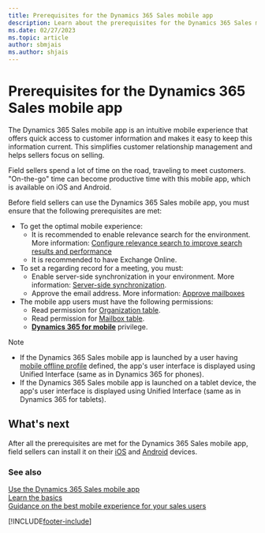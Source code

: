 ```yaml
---
title: Prerequisites for the Dynamics 365 Sales mobile app
description: Learn about the prerequisites for the Dynamics 365 Sales mobile app
ms.date: 02/27/2023
ms.topic: article
author: sbmjais
ms.author: shjais
---
```


# Prerequisites for the Dynamics 365 Sales mobile app 

The Dynamics 365 Sales mobile app is an intuitive mobile experience that offers quick access to customer information and makes it easy to keep this information current. This simplifies customer relationship management and helps sellers focus on selling. 

Field sellers spend a lot of time on the road, traveling to meet customers. "On-the-go" time can become productive time with this mobile app, which is available on iOS and Android.

Before field sellers can use the Dynamics 365 Sales mobile app, you must ensure that the following prerequisites are met:

- To get the optimal mobile experience:
    - It is recommended to enable relevance search for the environment. More information: [Configure relevance search to improve search results and performance](/power-platform/admin/configure-relevance-search-organization)
    - It is recommended to have Exchange Online.
- To set a regarding record for a meeting, you must:
    - Enable server-side synchronization in your environment. More information: [Server-side synchronization](/power-platform/admin/server-side-synchronization).
    - Approve the email address. More information: [Approve mailboxes](/power-platform/admin/connect-exchange-online#approve-mailboxes)
-	The mobile app users must have the following permissions:   
    -	Read permission for [Organization table](/power-apps/developer/data-platform/reference/entities/organization).
    -	Read permission for [Mailbox table](/dynamics365/customer-engagement/web-api/mailbox?view=dynamics-ce-odata-9&preserve-view=true).
    -	[**Dynamics 365 for mobile**](../../mobile-app/set-up-dynamics-365-for-phones-and-dynamics-365-for-tablets.md#required-privileges) privilege.

> [!NOTE]
> - If the Dynamics 365 Sales mobile app is launched by a user having [mobile offline profile](../../mobile-app/setup-mobile-offline.md) defined, the app's user interface is displayed using Unified Interface (same as in Dynamics 365 for phones).
> - If the Dynamics 365 Sales mobile app is launched on a tablet device, the app's user interface is displayed using Unified Interface (same as in Dynamics 365 for tablets).

## What's next

After all the prerequisites are met for the Dynamics 365 Sales mobile app, field sellers can install it on their [iOS](install-mobile-app.md#install-the-app-on-ios) and [Android](install-mobile-app.md#install-the-app-on-android) devices. 

### See also

[Use the Dynamics 365 Sales mobile app](use-sales-mobile-app.md)    
[Learn the basics](learn-basics-mobile-app.md)  
[Guidance on the best mobile experience for your sales users](https://community.dynamics.com/365/dynamics-365-fasttrack/b/dynamics-365-fasttrack-blog/posts/guidance-on-best-mobile-experience-for-your-sales-users)


[!INCLUDE[footer-include](../../includes/footer-banner.md)]
